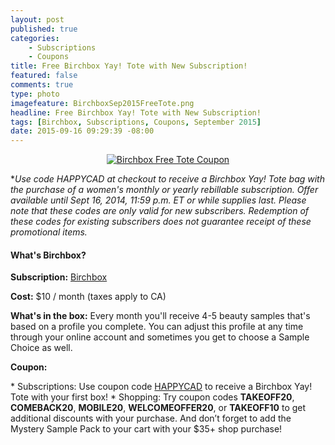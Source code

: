 ```yaml
---
layout: post
published: true
categories: 
    - Subscriptions
    - Coupons
title: Free Birchbox Yay! Tote with New Subscription!
featured: false
comments: true
type: photo
imagefeature: BirchboxSep2015FreeTote.png
headline: Free Birchbox Yay! Tote with New Subscription!
tags: [Birchbox, Subscriptions, Coupons, September 2015]
date: 2015-09-16 09:29:39 -08:00
---
```


<center><a href="https://www.birchbox.com/invite/whatsupmailbox" target="_blank">
<img src="/images/BirchboxSep2015FreeTote.png" border="0" style="border:none;max-width:100%;" alt="Birchbox Free Tote Coupon" />
</a></center>

*<i>Use code HAPPYCAD at checkout to receive a Birchbox Yay! Tote bag with the purchase of a women's monthly or yearly rebillable subscription. Offer available until Sept 16, 2014, 11:59 p.m. ET or while supplies last. Please note that these codes are only valid for new subscribers. Redemption of these codes for existing subscribers does not guarantee receipt of these promotional items.</i>
<br>

<H4>What's Birchbox?</H4>
<p><b>Subscription:</b> <a href="https://www.birchbox.com/invite/whatsupmailbox" target="_blank">Birchbox</a></p>
<p><b>Cost:</b> $10 / month (taxes apply to CA)</p>
<p><b>What's in the box:</b> Every month you'll receive 4-5 beauty samples that's based on a profile you complete. You can adjust this profile at any time through your online account and sometimes you get to choose a Sample Choice as well.</p>
<p><b>Coupon:</b></p>
* Subscriptions: Use coupon code <a href="https://www.birchbox.com/invite/whatsupmailbox" target="_blank">HAPPYCAD</a> to receive a Birchbox Yay! Tote with your first box!
* Shopping: Try coupon codes <b>TAKEOFF20</b>, <b>COMEBACK20</b>, <b>MOBILE20</b>, <b>WELCOMEOFFER20</b>, or <b>TAKEOFF10</b> to get additional discounts with your purchase. And don’t forget to add the Mystery Sample Pack to your cart with your $35+ shop purchase!

